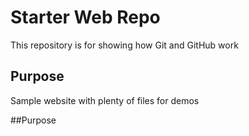 # Starter Web Repo

This repository is for showing how Git and GitHub work

## Purpose

Sample website with plenty of files for demos 

##Purpose